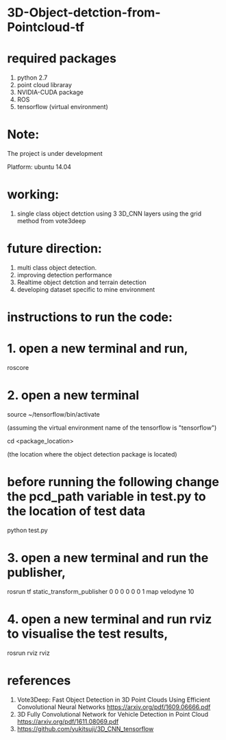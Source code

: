 # 3D-Object-detction-from-Pointcloud-tf

# required packages
1. python 2.7
2. point cloud libraray
3. NVIDIA-CUDA package
4. ROS
5. tensorflow (virtual environment)

# Note:
The project is under development

Platform: ubuntu 14.04


# working:
1. single class object detction using 3 3D_CNN layers using the grid method from vote3deep

# future direction:
1. multi class object detection.
2. improving detection performance
3. Realtime object detction and terrain detection 
4. developing dataset specific to mine environment


# instructions to run the code:
# 1. open a new terminal and run,
roscore
# 2. open a new terminal
source ~/tensorflow/bin/activate

(assuming the virtual environment name of the tensorflow is "tensorflow")

cd <package_location>

(the location where the object detection package is located)
# before running the following change the pcd_path variable in test.py to the location of test data
python test.py

# 3. open a new terminal and run the publisher,
rosrun tf static_transform_publisher 0 0 0 0 0 0 1 map velodyne 10
# 4. open a new terminal and run rviz to visualise the test results,
rosrun rviz rviz

# references 
1. Vote3Deep:  Fast  Object  Detection  in  3D  Point  Clouds  Using  Efficient
Convolutional  Neural  Networks  https://arxiv.org/pdf/1609.06666.pdf
2. 3D  Fully  Convolutional  Network  for  Vehicle  Detection  in  Point  Cloud https://arxiv.org/pdf/1611.08069.pdf
3. https://github.com/yukitsuji/3D_CNN_tensorflow
